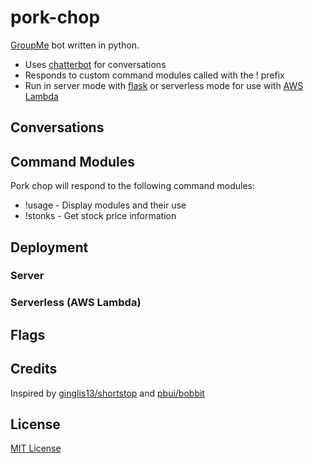 # pork-chop

[GroupMe](https://dev.groupme.com/) bot written in python.  
* Uses [chatterbot](https://github.com/gunthercox/ChatterBot) for conversations
* Responds to custom command modules called with the ! prefix
* Run in server mode with [flask](https://flask.palletsprojects.com/en/1.1.x/) or serverless mode for use with [AWS Lambda](https://aws.amazon.com/lambda/)

## Conversations

## Command Modules

Pork chop will respond to the following command modules:  
* !usage - Display modules and their use
* !stonks <symbol> - Get stock price information

## Deployment

### Server

### Serverless (AWS Lambda)

## Flags

## Credits

Inspired by [ginglis13/shortstop](https://github.com/ginglis13/shortstop) and [pbui/bobbit](https://github.com/pbui/bobbit)

## License

[MIT License](https://github.com/danerwilliams/pork-chop/blob/master/LICENSE)
